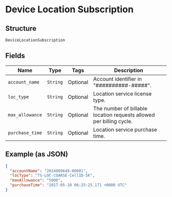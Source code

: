 
# Device Location Subscription

## Structure

`DeviceLocationSubscription`

## Fields

| Name | Type | Tags | Description |
|  --- | --- | --- | --- |
| `account_name` | `String` | Optional | Account identifier in "##########-#####". |
| `loc_type` | `String` | Optional | Location service license type. |
| `max_allowance` | `String` | Optional | The number of billable location requests allowed per billing cycle. |
| `purchase_time` | `String` | Optional | Location service purchase time. |

## Example (as JSON)

```json
{
  "accountName": "2024009649-00001",
  "locType": "TS-LOC-COARSE-CellID-5K",
  "maxAllowance": "5000",
  "purchaseTime": "2017-05-10 06:25:25.171 +0000 UTC"
}
```

